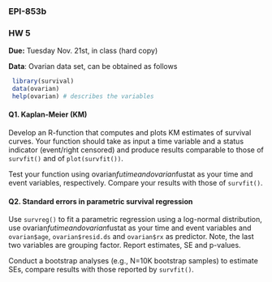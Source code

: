 
### EPI-853b

### HW 5

**Due:** Tuesday Nov. 21st, in class (hard copy)


**Data**: Ovarian data set, can be obtained as follows


```r
 library(survival)
 data(ovarian)
 help(ovarian) # describes the variables
```


#### Q1. Kaplan-Meier (KM)

Develop an R-function that computes and plots KM estimates of survival curves. Your function should take as input a time variable and a status indicator (event/right censored) and produce results comparable to those of `survfit()`   and of `plot(survfit())`.

Test your function using ovarian$futime and ovarian$fustat as your time and event variables, respectively. Compare your results with those of `survfit()`.


#### Q2. Standard errors in parametric survival regression

Use `survreg()` to fit a parametric regression using a log-normal distribution, use ovarian$futime and ovarian$fustat as your time and event variables and `ovarian$age`, `ovarian$resid.ds` and `ovarian$rx` as predictor. Note, the last two variables are grouping factor. Report estimates, SE and p-values.

Conduct a bootstrap analyses (e.g., N=10K bootstrap samples) to estimate SEs, compare results with those reported by `survfit()`.


